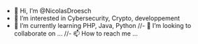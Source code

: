 - 👋 Hi, I’m @NicolasDroesch
- 👀 I’m interested in Cybersecurity, Crypto, developpement
- 🌱 I’m currently learning PHP, Java, Python
//- 💞️ I’m looking to collaborate on ...
//- 📫 How to reach me ...

<!---
NicolasDroesch/NicolasDroesch is a ✨ special ✨ repository because its `README.md` (this file) appears on your GitHub profile.
You can click the Preview link to take a look at your changes.
--->
